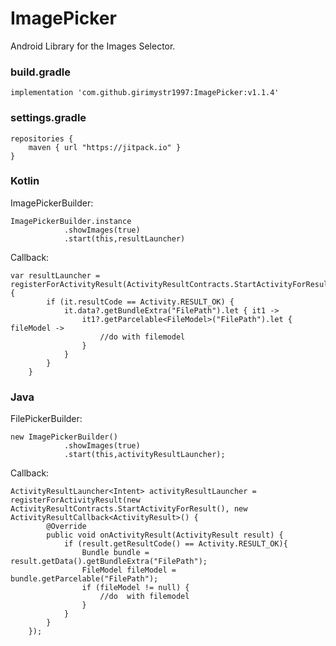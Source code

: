 # ImagePicker
Android Library for the Images Selector.

###  build.gradle

    implementation 'com.github.girimystr1997:ImagePicker:v1.1.4'

### settings.gradle

    repositories {
        maven { url "https://jitpack.io" }
    }


### Kotlin

ImagePickerBuilder:
                
    ImagePickerBuilder.instance
                .showImages(true)
                .start(this,resultLauncher)

Callback:

    var resultLauncher = registerForActivityResult(ActivityResultContracts.StartActivityForResult()) {
            if (it.resultCode == Activity.RESULT_OK) {
                it.data?.getBundleExtra("FilePath").let { it1 ->
                    it1?.getParcelable<FileModel>("FilePath").let { fileModel ->
                        //do with filemodel
                    }
                }
            }
        }

### Java

FilePickerBuilder:

    new ImagePickerBuilder()
                .showImages(true)
                .start(this,activityResultLauncher);
                
Callback:

    ActivityResultLauncher<Intent> activityResultLauncher = registerForActivityResult(new ActivityResultContracts.StartActivityForResult(), new ActivityResultCallback<ActivityResult>() {
            @Override
            public void onActivityResult(ActivityResult result) {
                if (result.getResultCode() == Activity.RESULT_OK){
                    Bundle bundle = result.getData().getBundleExtra("FilePath");
                    FileModel fileModel = bundle.getParcelable("FilePath");
                    if (fileModel != null) {
                        //do  with filemodel
                    }
                }
            }
        });


